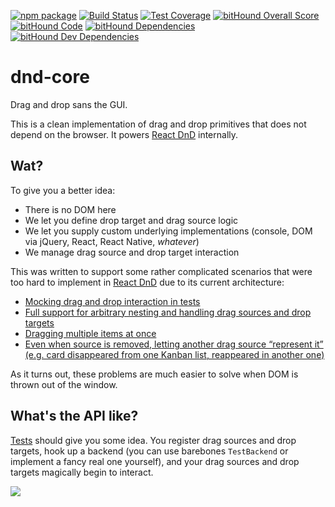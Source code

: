 [![npm package](https://img.shields.io/npm/v/dnd-core.svg?style=flat-square)](https://www.npmjs.org/package/dnd-core)
[![Build Status](https://travis-ci.org/react-dnd/dnd-core.svg?branch=master)](https://travis-ci.org/react-dnd/dnd-core)
[![Test Coverage](https://codeclimate.com/github/react-dnd/dnd-core/badges/coverage.svg)](https://codeclimate.com/github/react-dnd/dnd-core)
[![bitHound Overall Score](https://www.bithound.io/github/react-dnd/dnd-core/badges/score.svg)](https://www.bithound.io/github/react-dnd/dnd-core)
[![bitHound Code](https://www.bithound.io/github/react-dnd/dnd-core/badges/code.svg)](https://www.bithound.io/github/react-dnd/dnd-core)
[![bitHound Dependencies](https://www.bithound.io/github/react-dnd/dnd-core/badges/dependencies.svg)](https://www.bithound.io/github/react-dnd/dnd-core/master/dependencies/npm)
[![bitHound Dev Dependencies](https://www.bithound.io/github/react-dnd/dnd-core/badges/devDependencies.svg)](https://www.bithound.io/github/react-dnd/dnd-core/master/dependencies/npm)

# dnd-core

Drag and drop sans the GUI.

This is a clean implementation of drag and drop primitives that does not depend on the browser.
It powers [React DnD](https://github.com/react-dnd/react-dnd) internally.

## Wat?

To give you a better idea:

* There is no DOM here
* We let you define drop target and drag source logic
* We let you supply custom underlying implementations (console, DOM via jQuery, React, React Native, *whatever*)
* We manage drag source and drop target interaction

This was written to support some rather complicated scenarios that were too hard to implement in [React DnD](https://github.com/react-dnd/react-dnd) due to its current architecture:

* [Mocking drag and drop interaction in tests](https://github.com/react-dnd/react-dnd/issues/55)
* [Full support for arbitrary nesting and handling drag sources and drop targets](https://github.com/react-dnd/react-dnd/issues/87)
* [Dragging multiple items at once](https://github.com/react-dnd/react-dnd/issues/14)
* [Even when source is removed, letting another drag source “represent it” (e.g. card disappeared from one Kanban list, reappeared in another one)](https://github.com/react-dnd/react-dnd/pull/64#issuecomment-76118757)

As it turns out, these problems are much easier to solve when DOM is thrown out of the window.

## What's the API like?

[Tests](https://github.com/react-dnd/dnd-core/tree/master/test) should give you some idea. You register drag sources and drop targets, hook up a backend (you can use barebones `TestBackend` or implement a fancy real one yourself), and your drag sources and drop targets magically begin to interact.

![](http://i.imgur.com/6l8CpxZ.png)
